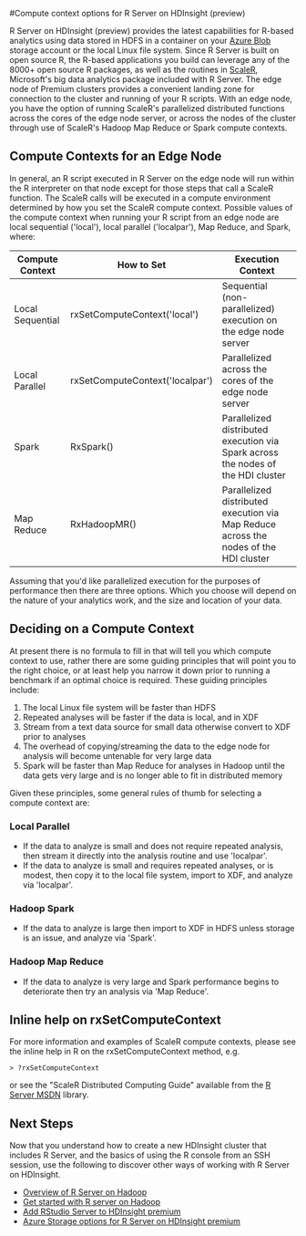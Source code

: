 <properties
   pageTitle="Compute context options for R Server on HDInsight (preview) | Azure"
   description="Learn the different compute context options available to users with R Server on HDInsight (preview)"
   services="HDInsight"
   documentationCenter=""
   authors="jeffstokes72"
   manager="paulettem"
   editor="cgronlun"
/>

<tags
	ms.service="HDInsight"
	ms.date="05/31/2016"
	wacn.date=""/>

#Compute context options for R Server on HDInsight (preview)

R Server on HDInsight (preview) provides the latest capabilities for R-based analytics using data stored in HDFS in a container on your [Azure Blob](/documentation/articles/storage-introduction "Azure Blob storage") storage account or the local Linux file system.  Since R Server is built on open source R, the R-based applications you build can leverage any of the 8000+ open source R packages, as well as the routines in [ScaleR](http://www.revolutionanalytics.com/revolution-r-enterprise-scaler "Revolution Analytics ScaleR"), Microsoft's big data analytics package included with R Server.  The edge node of Premium clusters provides a convenient landing zone for connection to the cluster and running of your R scripts. With an edge node, you have the option of running ScaleR's parallelized distributed functions across the cores of the edge node server, or across the nodes of the cluster through use of ScaleR's Hadoop Map Reduce or Spark compute contexts.

## Compute Contexts for an Edge Node

In general, an R script executed in R Server on the edge node will run within the R interpreter on that node except for those steps that call a ScaleR function. The ScaleR calls will be executed in a compute environment determined by how you set the ScaleR compute context.  Possible values of the compute context when running your R script from an edge node are local sequential ('local'), local parallel ('localpar'), Map Reduce, and Spark, where: 

| Compute Context  | How to Set                      | Execution Context                                                                     |
|------------------|---------------------------------|---------------------------------------------------------------------------------------|
| Local Sequential | rxSetComputeContext('local')    | Sequential (non-parallelized) execution on the edge node server                       |
| Local Parallel   | rxSetComputeContext('localpar') | Parallelized across the cores of the edge node server                                 |
| Spark            | RxSpark()                       | Parallelized distributed execution via Spark across the nodes of the HDI cluster      |
| Map Reduce       | RxHadoopMR()                    | Parallelized distributed execution via Map Reduce across the nodes of the HDI cluster |


Assuming that you'd like parallelized execution for the purposes of performance then there are three options. Which you choose will depend on the nature of your analytics work, and the size and location of your data. 

## Deciding on a Compute Context

At present there is no formula to fill in that will tell you which compute context to use, rather there are some guiding principles that will point you to the right choice, or at least help you narrow it down prior to running a benchmark if an optimal choice is required.  These guiding principles include: 

1.	The local Linux file system will be faster than HDFS
2.	Repeated analyses will be faster if the data is local, and in XDF 
3.	Stream from a text data source for small data otherwise convert to XDF prior to analyses 
4.	The overhead of copying/streaming the data to the edge node for analysis will become untenable for very large data 
5.	Spark will be faster than Map Reduce for analyses in Hadoop until the data gets very large and is no longer able to fit in distributed memory

Given these principles, some general rules of thumb for selecting a compute context are: 

### Local Parallel

- If the data to analyze is small and does not require repeated analysis, then stream it directly into the analysis routine and use 'localpar'. 
- If the data to analyze is small and requires repeated analyses, or is modest, then copy it to the local file system, import to XDF, and analyze via 'localpar'. 

### Hadoop Spark

- If the data to analyze is large then import to XDF in HDFS unless storage is an issue, and analyze via 'Spark'. 

### Hadoop Map Reduce

- If the data to analyze is very large and Spark performance begins to deteriorate then try an analysis via 'Map Reduce'.

## Inline help on rxSetComputeContext

For more information and examples of ScaleR compute contexts, please see the inline help in R on the rxSetComputeContext method, e.g. 

    > ?rxSetComputeContext 

or see the "ScaleR Distributed Computing Guide" available from the [R Server MSDN](https://msdn.microsoft.com/library/mt674634.aspx "R Server on MSDN") library.


## Next Steps

Now that you understand how to create a new HDInsight cluster that includes R Server, and the basics of using the R console from an SSH session, use the following to discover other ways of working with R Server on HDInsight.

- [Overview of R Server on Hadoop](/documentation/articles/hdinsight-hadoop-r-server-overview/)
- [Get started with R server on Hadoop](/documentation/articles/hdinsight-hadoop-r-server-get-started/)
- [Add RStudio Server to HDInsight premium](/documentation/articles/hdinsight-hadoop-r-server-install-r-studio/)
- [Azure Storage options for R Server on HDInsight premium](/documentation/articles/hdinsight-hadoop-r-server-storage/)